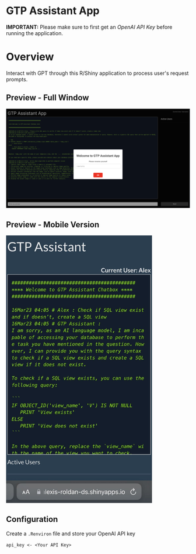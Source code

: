 # GTP Assistant App
**IMPORTANT:** Please make sure to first get an *OpenAI API Key* before running the application.

# Overview
Interact with GPT through this R/Shiny application to process user's request prompts.

## Preview - Full Window
<img src="figs/GTP_Assistant_Shiny_App.png" alt="GTP Example Full">

## Preview - Mobile Version
<img width="400px" src="figs/Mobile-GTP-Chat.jpeg" alt="GTP Example Mobile">

## Configuration
Create a `.Renviron` file and store your OpenAI API key
```shell
api_key <- <Your API Key>
```
